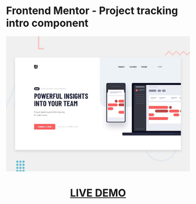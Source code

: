 # Frontend Mentor - Project tracking intro component

![Design preview for the Project tracking intro component coding challenge](./design/desktop-preview.jpg)

[<h1 align="center">**LIVE DEMO**</h1>](https://project-traking-intro-component.netlify.app/)
